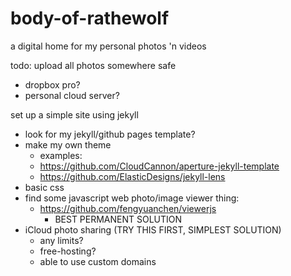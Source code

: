 # body-of-rathewolf
a digital home for my personal photos 'n videos

todo:
upload all photos somewhere safe
  - dropbox pro?
  - personal cloud server?

set up a simple site using jekyll
  - look for my jekyll/github pages template?
  - make my own theme
    - examples:
    - https://github.com/CloudCannon/aperture-jekyll-template
    - https://github.com/ElasticDesigns/jekyll-lens
  - basic css
  - find some javascript web photo/image viewer thing:
    - https://github.com/fengyuanchen/viewerjs
      - BEST PERMANENT SOLUTION
  - iCloud photo sharing (TRY THIS FIRST, SIMPLEST SOLUTION)
    - any limits?
    - free-hosting?
    - able to use custom domains
  
